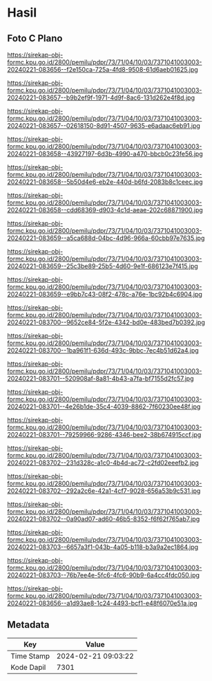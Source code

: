 # Hasil

## Foto C Plano

https://sirekap-obj-formc.kpu.go.id/2800/pemilu/pdpr/73/71/04/10/03/7371041003003-20240221-083656--f2e150ca-725a-4fd8-9508-61d6aeb01625.jpg

https://sirekap-obj-formc.kpu.go.id/2800/pemilu/pdpr/73/71/04/10/03/7371041003003-20240221-083657--b9b2ef9f-1971-4d9f-8ac6-131d262e4f8d.jpg

https://sirekap-obj-formc.kpu.go.id/2800/pemilu/pdpr/73/71/04/10/03/7371041003003-20240221-083657--02618150-8d91-4507-9635-e6adaac6eb91.jpg

https://sirekap-obj-formc.kpu.go.id/2800/pemilu/pdpr/73/71/04/10/03/7371041003003-20240221-083658--43927197-6d3b-4990-a470-bbcb0c23fe56.jpg

https://sirekap-obj-formc.kpu.go.id/2800/pemilu/pdpr/73/71/04/10/03/7371041003003-20240221-083658--5b50d4e6-eb2e-440d-b6fd-2083b8c1ceec.jpg

https://sirekap-obj-formc.kpu.go.id/2800/pemilu/pdpr/73/71/04/10/03/7371041003003-20240221-083658--cdd68369-d903-4c1d-aeae-202c68871900.jpg

https://sirekap-obj-formc.kpu.go.id/2800/pemilu/pdpr/73/71/04/10/03/7371041003003-20240221-083659--a5ca688d-04bc-4d96-966a-60cbb97e7635.jpg

https://sirekap-obj-formc.kpu.go.id/2800/pemilu/pdpr/73/71/04/10/03/7371041003003-20240221-083659--25c3be89-25b5-4d60-9e1f-686123e7f415.jpg

https://sirekap-obj-formc.kpu.go.id/2800/pemilu/pdpr/73/71/04/10/03/7371041003003-20240221-083659--e9bb7c43-08f2-478c-a76e-1bc92b4c6904.jpg

https://sirekap-obj-formc.kpu.go.id/2800/pemilu/pdpr/73/71/04/10/03/7371041003003-20240221-083700--9652ce84-5f2e-4342-bd0e-483bed7b0392.jpg

https://sirekap-obj-formc.kpu.go.id/2800/pemilu/pdpr/73/71/04/10/03/7371041003003-20240221-083700--1ba961f1-636d-493c-9bbc-7ec4b51d62a4.jpg

https://sirekap-obj-formc.kpu.go.id/2800/pemilu/pdpr/73/71/04/10/03/7371041003003-20240221-083701--520908af-8a81-4b43-a7fa-bf7155d2fc57.jpg

https://sirekap-obj-formc.kpu.go.id/2800/pemilu/pdpr/73/71/04/10/03/7371041003003-20240221-083701--4e26b1de-35c4-4039-8862-7f60230ee48f.jpg

https://sirekap-obj-formc.kpu.go.id/2800/pemilu/pdpr/73/71/04/10/03/7371041003003-20240221-083701--79259966-9286-4346-bee2-38b674915ccf.jpg

https://sirekap-obj-formc.kpu.go.id/2800/pemilu/pdpr/73/71/04/10/03/7371041003003-20240221-083702--231d328c-a1c0-4b4d-ac72-c2fd02eeefb2.jpg

https://sirekap-obj-formc.kpu.go.id/2800/pemilu/pdpr/73/71/04/10/03/7371041003003-20240221-083702--292a2c6e-42a1-4cf7-9028-656a53b9c531.jpg

https://sirekap-obj-formc.kpu.go.id/2800/pemilu/pdpr/73/71/04/10/03/7371041003003-20240221-083702--0a90ad07-ad60-46b5-8352-f6f62f765ab7.jpg

https://sirekap-obj-formc.kpu.go.id/2800/pemilu/pdpr/73/71/04/10/03/7371041003003-20240221-083703--6657a3f1-043b-4a05-b118-b3a9a2ec1864.jpg

https://sirekap-obj-formc.kpu.go.id/2800/pemilu/pdpr/73/71/04/10/03/7371041003003-20240221-083703--76b7ee4e-5fc6-4fc6-90b9-6a4cc4fdc050.jpg

https://sirekap-obj-formc.kpu.go.id/2800/pemilu/pdpr/73/71/04/10/03/7371041003003-20240221-083656--a1d93ae8-1c24-4493-bcf1-e48f6070e51a.jpg


## Metadata

| Key        | Value               |
| ---------- | ------------------- |
| Time Stamp | 2024-02-21 09:03:22 |
| Kode Dapil | 7301                |



